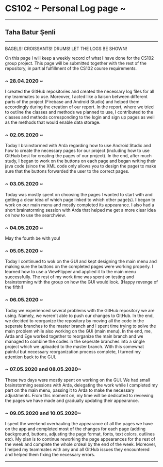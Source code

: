 # CS102 ~ Personal Log page ~
****
## Taha Batur Şenli
****
BAGELS! CROISSANTS! DRUMS! LET THE LOGS BE SHOWN!

On this page I will keep a weekly record of what I have done for the CS102 group project. This page will be submitted together with the rest of the repository, in partial fulfillment of the CS102 course requirements.

### ~ 28.04.2020 ~
I created the GitHub repositories and created the necessary log files for all my teammates to use. Moreover, I acted like a liaison between different parts of the project (Firebase and Android Studio) and helped them accordingly during the creation of our report. In the report, where we tried to outline the classes and methods we planned to use, I contributed to the classes and methods corresponding to the login and sign up pages as well as the methods that would enable data storage.

### ~ 02.05.2020 ~
Today I brainstormed with Arda regarding how to use Android Studio and how to create the necessary pages for our project (including how to use GitHuıb best for creating the pages of our project). In the end, after much study, I began to work on the buttons on each page and began writing their java code (since the XML code only allows you to design the page) to make sure that the buttons forwarded the user to the correct pages. 

### ~ 03.05.2020 ~
Today was mostly spent on choosing the pages I wanted to start with and getting a clear idea of which page linked to which other page(s). I began to work on our main menu and mostly completed its appearance. I also had a short brainstorming session with Arda that helped me get a more clear idea on how to use the searchview.

### ~ 04.05.2020 ~
May the fourth be with you!

### ~ 05.05.2020 ~
Today I continued to wok on the GUI and kept designing the main menu and making sure the buttons on the completed pages were working properly. I learned how to use a ViewFlipper and applied it to the main menu successfully. The rest of my work time was spent on testing and brainstorming with the group on how the GUI would look. (Happy revenge of the fifth!)

### ~ 06.05.2020 ~
Today we experienced several problems with the GitHub repository we are using. Namely, we weren't able to push our changes to GitHub. In the end, we decided to reorganize the repository by moving all the code in the seperate branches to the master branch and I spent time trying to solve the main problem while also working on the GUI (main menu). In the end, me, Arda and Ege worked together to reorganize the main branch and we managed to combine the codes in the seperate branches into a single project which we uploaded to the master branch. With this somewhat painful but necessary reorganization process complete, I turned my attention back to the GUI.

### ~ 07.05.2020 and 08.05.2020~
These two days were mostly spent on working on the GUI. We had small brainstorming sessions with Arda, delegating the work while I completed my part on the main menu, passing it to Arda to make the necessary adjustments. From this moment on, my time will be dedicated to reviewing the pages we have made and gradually updating their appearance.

### ~ 09.05.2020 and 10.05.2020~
I spent the weekend overhauling the appearance of all the pages we have on the app and completed most of the changes for each page (adding background, buttons, adjusting the page format, fonts, text colors, outlines etc). My plan is to continue reworking the page appearances for the rest of the week and complete the whole ordeal by the end of the week. Moreover, I helped my teammates with any and all GitHub issues they encountered and helped them fixing the necessary errors.

****

